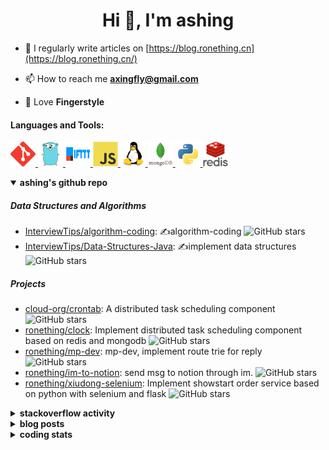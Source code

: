 <h1 align="center">Hi 👋, I'm ashing</h1>

- 📝 I regularly write articles on [https://blog.ronething.cn](https://blog.ronething.cn/)

- 📫 How to reach me **axingfly@gmail.com**

- 🎸 Love **Fingerstyle**

<h4 align="left">Languages and Tools:</h4>
<p align="left"> <a href="https://git-scm.com/" target="_blank" rel="noreferrer"> <img src="./icons/git-scm-icon.svg" alt="git" width="40" height="40"/> </a> <a href="https://golang.org" target="_blank" rel="noreferrer"> <img src="./icons/go-original.svg" alt="go" width="40" height="40"/> </a> <a href="https://ifttt.com/" target="_blank" rel="noreferrer"> <img src="./icons/ifttt-ar21.svg" alt="ifttt" width="40" height="40"/> </a> <a href="https://developer.mozilla.org/en-US/docs/Web/JavaScript" target="_blank" rel="noreferrer"> <img src="./icons/javascript-original.svg" alt="javascript" width="40" height="40"/> </a> <a href="https://www.linux.org/" target="_blank" rel="noreferrer"> <img src="./icons/linux-original.svg" alt="linux" width="40" height="40"/> </a> <a href="https://www.mongodb.com/" target="_blank" rel="noreferrer"> <img src="./icons/mongodb-original-wordmark.svg" alt="mongodb" width="40" height="40"/> </a> <a href="https://www.python.org" target="_blank" rel="noreferrer"> <img src="./icons/python-original.svg" alt="python" width="40" height="40"/> </a> <a href="https://redis.io" target="_blank" rel="noreferrer"> <img src="./icons/redis-original-wordmark.svg" alt="redis" width="40" height="40"/> </a>

<details open>
  <summary><b>ashing's github repo</b></summary>

##### Data Structures and Algorithms

- [InterviewTips/algorithm-coding](https://github.com/InterviewTips/algorithm-coding): ✍️algorithm-coding  ![GitHub stars](https://img.shields.io/github/stars/InterviewTips/algorithm-coding?style=flat-square)
- [InterviewTips/Data-Structures-Java](https://github.com/InterviewTips/Data-Structures-Java): ✍️implement data structures ![GitHub stars](https://img.shields.io/github/stars/InterviewTips/Data-Structures-Java?style=flat-square)

##### Projects

- [cloud-org/crontab](https://github.com/cloud-org/crontab): A distributed task scheduling component ![GitHub stars](https://img.shields.io/github/stars/cloud-org/crontab?style=flat-square)
- [ronething/clock](https://github.com/ronething/clock): Implement distributed task scheduling component based on redis and mongodb ![GitHub stars](https://img.shields.io/github/stars/ronething/clock?style=flat-square)
- [ronething/mp-dev](https://github.com/ronething/mp-dev): mp-dev, implement route trie for reply ![GitHub stars](https://img.shields.io/github/stars/ronething/mp-dev?style=flat-square)
- [ronething/im-to-notion](https://github.com/ronething/im-to-notion): send msg to notion through im. ![GitHub stars](https://img.shields.io/github/stars/ronething/im-to-notion?style=flat-square)
- [ronething/xiudong-selenium](https://github.com/ronething/xiudong-selenium): Implement showstart order service based on python with selenium and flask ![GitHub stars](https://img.shields.io/github/stars/ronething/xiudong-selenium?style=flat-square)

</details>

<details>
  <summary><b>stackoverflow activity</b></summary>
  <br/>

<!-- STACKOVERFLOW:START -->
- [Answer by ashing for Golang Logrus Enable Opentelemetry Trace ID and Span ID in all Application Logs](https://stackoverflow.com/questions/72812236/golang-logrus-enable-opentelemetry-trace-id-and-span-id-in-all-application-logs/72839497#72839497)
- [Answer by ashing for Docker: Go server does not respond](https://stackoverflow.com/questions/72783444/docker-go-server-does-not-respond/72783904#72783904)
- [Answer by ashing for Why does an array field in a Go struct default to null when inserted into mongoDB database?](https://stackoverflow.com/questions/72724175/why-does-an-array-field-in-a-go-struct-default-to-null-when-inserted-into-mongod/72781724#72781724)
- [Answer by ashing for Mongodb how to search by regex OR on many fields?](https://stackoverflow.com/questions/72780053/mongodb-how-to-search-by-regex-or-on-many-fields/72780187#72780187)
- [Answer by ashing for How to create a dictionary out of weird list format?](https://stackoverflow.com/questions/72779914/how-to-create-a-dictionary-out-of-weird-list-format/72779993#72779993)
<!-- STACKOVERFLOW:END -->
</details>

<details>
  <summary><b>blog posts</b></summary>
  <br/>

<!-- BLOG-POST-LIST:START -->
 - [Xiudong-Go Release](https://blog.ronething.cn/20230227-xiudong-go.html) - 2023-02-27T18:22:20Z
 - [GitHub Star Migration](https://blog.ronething.cn/20230223-star-migration.html) - 2023-02-23T20:29:22Z
 - [Build Apache APISIX From Source On M2 Pro](https://blog.ronething.cn/20230212-build-apisix-on-m2-pro.html) - 2023-02-12T15:50:19Z
 - [zhengzaitv-go release](https://blog.ronething.cn/20220629-zhengzaitv-go.html) - 2022-06-29T09:59:23Z
 - [go-zero gin jaeger trace](https://blog.ronething.cn/20220628-go-zero-trace-gin.html) - 2022-06-28T09:59:23Z<!-- BLOG-POST-LIST:END -->

</details>

  
<details>
  <summary><b>coding stats</b></summary>
  <br/>

<!--START_SECTION:waka-->
**🐱 My GitHub Data** 

> 🏆 1,228 Contributions in the Year 2024
 > 
> 📦 765.7 kB Used in GitHub's Storage 
 > 
> 📜 70 Public Repositories 
 > 
**I'm a Night 🦉** 

```text
🌞 Morning    44 commits     ██░░░░░░░░░░░░░░░░░░░░░░░   10.63% 
🌆 Daytime    144 commits    ████████░░░░░░░░░░░░░░░░░   34.78% 
🌃 Evening    156 commits    █████████░░░░░░░░░░░░░░░░   37.68% 
🌙 Night      70 commits     ████░░░░░░░░░░░░░░░░░░░░░   16.91%
```
📅 **I'm Most Productive on Saturday** 

```text
Monday       36 commits     ██░░░░░░░░░░░░░░░░░░░░░░░   8.7% 
Tuesday      38 commits     ██░░░░░░░░░░░░░░░░░░░░░░░   9.18% 
Wednesday    50 commits     ███░░░░░░░░░░░░░░░░░░░░░░   12.08% 
Thursday     49 commits     ███░░░░░░░░░░░░░░░░░░░░░░   11.84% 
Friday       52 commits     ███░░░░░░░░░░░░░░░░░░░░░░   12.56% 
Saturday     105 commits    ██████░░░░░░░░░░░░░░░░░░░   25.36% 
Sunday       84 commits     █████░░░░░░░░░░░░░░░░░░░░   20.29%
```


📊 **This Week I Spent My Time On** 

```text
⌚︎ Time Zone: Asia/Shanghai

💬 Programming Languages: 
Go                       28 hrs              █████████████████████░░░░   86.2% 
YAML                     2 hrs 58 mins       ██░░░░░░░░░░░░░░░░░░░░░░░   9.15% 
Lua                      26 mins             ░░░░░░░░░░░░░░░░░░░░░░░░░   1.38% 
Bash                     14 mins             ░░░░░░░░░░░░░░░░░░░░░░░░░   0.72% 
Text                     13 mins             ░░░░░░░░░░░░░░░░░░░░░░░░░   0.7%

🔥 Editors: 
IntelliJ IDEA            31 hrs 51 mins      ████████████████████████░   98.06% 
Neovim                   37 mins             ░░░░░░░░░░░░░░░░░░░░░░░░░   1.94%

💻 Operating System: 
Mac                      32 hrs 29 mins      █████████████████████████   100.0%
```

**I Mostly Code in Go** 

```text
Go                       38 repos            ███████████░░░░░░░░░░░░░░   44.71% 
Python                   18 repos            █████░░░░░░░░░░░░░░░░░░░░   21.18% 
JavaScript               6 repos             █░░░░░░░░░░░░░░░░░░░░░░░░   7.06% 
HTML                     3 repos             █░░░░░░░░░░░░░░░░░░░░░░░░   3.53% 
Shell                    3 repos             █░░░░░░░░░░░░░░░░░░░░░░░░   3.53%
```



 Last Updated on 20/08/2024 09:46:17 UTC+08:00
<!--END_SECTION:waka-->

</details>
